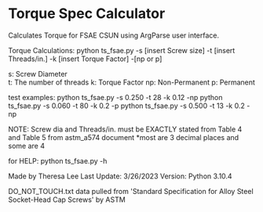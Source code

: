 # Torque Spec Calculator
 Calculates Torque for FSAE CSUN using ArgParse user interface.

 Torque Calculations:
 python ts_fsae.py -s [insert Screw size] -t [insert Threads/in.] -k [insert Torque Factor] -[np or p]

 s: Screw Diameter<br>
 t: The number of threads
 k: Torque Factor
 np: Non-Permanent
 p: Permanent


 test examples:
 python ts_fsae.py -s 0.250 -t 28 -k 0.12 -np
 python ts_fsae.py -s 0.060 -t 80 -k 0.2 -p
 python ts_fsae.py -s 0.500 -t 13 -k 0.2 -np

 NOTE:
 Screw dia and Threads/in. must be EXACTLY stated from
 Table 4 and Table 5 from astm_a574 document
 *most are 3 decimal places and some are 4

 for HELP:
 python ts_fsae.py -h

Made by Theresa Lee
Last Update: 3/26/2023
Version: Python 3.10.4


DO_NOT_TOUCH.txt data pulled from
'Standard Specification for Alloy Steel Socket-Head Cap Screws' by ASTM
